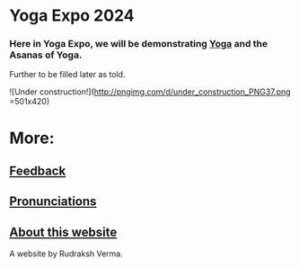 # Yoga Expo 2024

### Here in Yoga Expo, we will be demonstrating [**Yoga**](https://en.wikipedia.org/wiki/Yoga) and the **Asanas** of Yoga.

Further to be filled later as told.

![Under construction!](http://pngimg.com/d/under_construction_PNG37.png =501x420)

# More:

## [Feedback](https://forms.gle/6FsixKtRzycYqAV47)

## [Pronunciations](pronunciations.md)

## [About this website](about.md)

A website by Rudraksh Verma.

